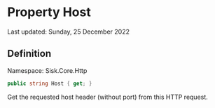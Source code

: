 # Property Host
Last updated: Sunday, 25 December 2022

## Definition
Namespace: Sisk.Core.Http

```csharp
public string Host { get; }
```

Get the requested host header (without port) from this HTTP request.

